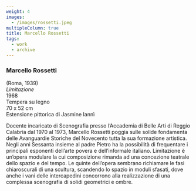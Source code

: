 ```yaml
---
weight: 4
images:
  - /images/rossetti.jpeg
multipleColumn: true
title: Marcello Rossetti
tags:
  - work
  - archive
---
```


### **Marcello Rossetti**<br />

(Roma, 1939)<br />
_Limitazione_<br />
1968<br />
Tempera su legno<br />
70 x 52 cm<br />
Estensione pittorica di Jasmine Iannì

Docente incaricato di Scenografia presso l’Accademia di Belle Arti
di Reggio Calabria dal 1970 al 1973, Marcello Rossetti poggia sulle
solide fondamenta delle Avanguardie Storiche del Novecento tutta la
sua formazione artistica. Negli anni Sessanta insieme al padre Pietro
ha la possibilità di frequentare i principali esponenti dell’arte
povera e dell’informale italiano. Limitazione è un’opera modulare la
cui composizione rimanda ad una concezione teatrale dello spazio e del
tempo. Le quinte dell’opera sembrano richiamare le fasi chiaroscurali
di una scultura, scandendo lo spazio in moduli sfasati, dove anche i
vani delle intercapedini concorrono alla realizzazione di una complessa
scenografia di solidi geometrici e ombre.
